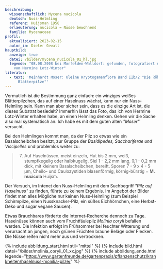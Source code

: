 ```yaml
---
beschreibung:
  wissenschaftlich: Mycena nucicola
  deutsch: Nuss-Helmling
  referenz: Huijsman 1958
  erlaeuterung: nucicola = Nüsse bewohnend
  familie: Mycenaceae
profil:
  aktualisiert: 2023-02-15
  autor_in: Dieter Gewalt
hauptbild:
  anzeige: true
  datei: /bilder/mycena_nucicola_01_hl.jpg
  legende: "08.08.2008 bei Mörfelden-Walldorf: gefunden, fotografiert und bestimmt
    von Hermine Lotz-Winter"
literatur:
  - text: 'Meinhardt Moser: Kleine Kryptogamenflora Band IIb/2 "Die Röhrlinge und
      Blätterpilze"'
---
```

Vermutlich ist die Bestimmung ganz einfach: ein winziges weißes Blätterpilzchen, das auf einer Haselnuss wächst, kann nur ein Nuss-Helmling sein. Kann man aber sicher sein, dass es die einzige Art ist, die dieses Substrat besiedelt? Immerhin lässt das Foto, das ich von Hermine Lotz-Winter erhalten habe, an einen Helmling denken. Gehen wir die Sache also mal systematisch an. Ich habe es mit dem guten alten *"Moser"* versucht.

Bei den Helmlingen kommt man, da der Pilz so etwas wie ein Basalscheibchen besitzt, zur Gruppe der *Basidipedes, Sacchariferae und Viscipelles* und problemlos weiter zu:

> 7. Auf Haselnüssen, meist einzeln, Hut bis 2 mm, weiß, stumpfkegelig oder halbkugelig, Siel 1 - 2,2 mm lang, 0,1 - 0,2 mm dick, mit kleinem Basalscheibchen, bereift. Sporen 7 - 9 x 4 - 5 µm, Cheilo- und Caulozystiden blasenförmig, körnig-bürstig = **M. nucicola** Huijsm. 

Der Versuch, im Intenet den Nuss-Helmling mit dem Suchbegriff *"Pilz auf Haselnuss"* zu finden, führte zu keinem Ergebnis. Im Angebot der Bilder findet man alles Mögliche nur keinen Nuss-Helmling (zum Beispiel Schirmpilze, einen Nussknacker-Pilz, ein süßes Eichhörnchen, eine Herbst-Deko und sogar vegane Saucen).

Etwas Brauchbares förderte die Internet-Recherche dennoch zu Tage. Haselnüsse können auch vom Fruchtfäulepilz *Molinia coryli* befallen werden. Die Infektion erfolgt im Frühsommer bei feuchter Witterung und verursacht an jungen, noch grünen Früchten braune Beläge oder Flecken. Die Nüsse reifen nicht mehr aus und vertrocknen.

{% include abbildung_start.html stil="mittel" %}
{% include bild.html datei="/bilder/molinia_coryli_01_xx.jpg" %}
{% include abbildung_ende.html legende="https://www.gartenfreunde.de/gartenpraxis/pflanzenschutz/krankheiten/haselnuss-monilia-pilze/" %}